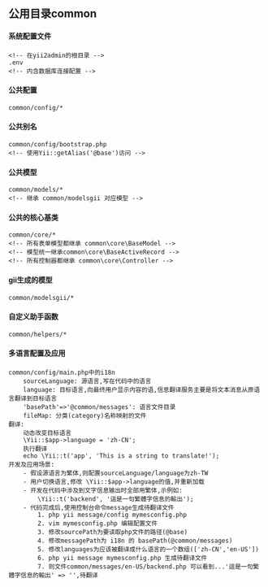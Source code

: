 ## 公用目录common

#### 系统配置文件
    <!-- 在yii2admin的根目录 -->
    .env 
    <!-- 内含数据库连接配置 -->

#### 公共配置
    common/config/*

#### 公共别名
    common/config/bootstrap.php
    <!-- 使用Yii::getAlias('@base')访问 -->

#### 公共模型
    common/models/*
    <!-- 继承 common/modelsgii 对应模型 -->

#### 公共的核心基类
    common/core/*
    <!-- 所有表单模型都继承 common\core\BaseModel -->
    <!-- 模型统一继承common\core\BaseActiveRecord -->
    <!-- 所有控制器都继承 common\core\Controller -->

#### gii生成的模型
    common/modelsgii/*

#### 自定义助手函数
    common/helpers/*

#### 多语言配置及应用
    common/config/main.php中的i18n
        sourceLanguage: 源语言,写在代码中的语言
        language: 目标语言,向最终用户显示内容的语,信息翻译服务主要是将文本消息从原语言翻译到目标语言
        'basePath'=>'@common/messages': 语言文件目录
        fileMap: 分类(category)名称映射的文件
    翻译:
        动态改变目标语言
        \Yii::$app->language = 'zh-CN';
        执行翻译
        echo \Yii::t('app', 'This is a string to translate!');
    开发及应用场景:
        - 假设源语言为繁体,则配置sourceLanguage/language为zh-TW
        - 用户切换语言,修改 \Yii::$app->language的值,并重新加载
        - 开发在代码中涉及到文字信息输出时全部用繁体,示例如:
            \Yii::t('backend', '這是一句繁體字信息的輸出');
        - 代码完成后,使用控制台命令message生成待翻译文件
            1. php yii message/config mymesconfig.php
            2. vim mymesconfig.php 编辑配置文件
            3. 修改sourcePath为要读取php文件的路径(@base)
            4. 修改messagePath为 i18n 的 basePath(@common/messages)
            5. 修改languages为应该被翻译成什么语言的一个数组(['zh-CN','en-US'])
            6. php yii message mymesconfig.php 生成待翻译文件
            7. 则文件common/messages/en-US/backend.php 可以看到...'這是一句繁體字信息的輸出' => '',待翻译